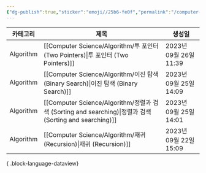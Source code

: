 ```yaml
---
{"dg-publish":true,"sticker":"emoji//25b6-fe0f","permalink":"/computer-science/algorithm/","dgPassFrontmatter":true,"noteIcon":""}
---
```


| 카테고리      | 제목                                                                                               | 생성일                 |
| --------- | ------------------------------------------------------------------------------------------------ | ------------------- |
| Algorithm | [[Computer Science/Algorithm/투 포인터 (Two Pointers)\|투 포인터 (Two Pointers)]]                     | 2023년 09월 26일 11:39 |
| Algorithm | [[Computer Science/Algorithm/이진 탐색 (Binary Search)\|이진 탐색 (Binary Search)]]                   | 2023년 09월 25일 14:09 |
| Algorithm | [[Computer Science/Algorithm/정렬과 검색 (Sorting and searching)\|정렬과 검색 (Sorting and searching)]] | 2023년 09월 25일 14:01 |
| Algorithm | [[Computer Science/Algorithm/재귀 (Recursion)\|재귀 (Recursion)]]                                 | 2023년 09월 22일 15:09 |

{ .block-language-dataview}

